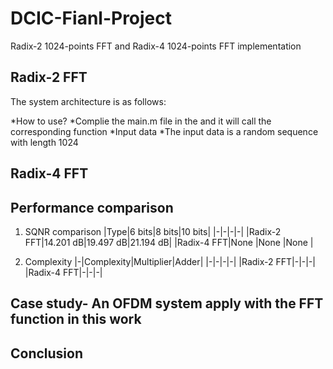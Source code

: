 # DCIC-Fianl-Project
Radix-2 1024-points FFT and Radix-4 1024-points FFT implementation
## Radix-2 FFT
The system architecture is as follows:

*How to use?
  *Complie the main.m file in the and it will call the corresponding function
*Input data
  *The input data is a random sequence with length 1024

## Radix-4 FFT

## Performance comparison
1. SQNR comparison
|Type|6 bits|8 bits|10 bits|
|-|-|-|-|
|Radix-2 FFT|14.201 dB|19.497 dB|21.194 dB|
|Radix-4 FFT|None |None |None |

2. Complexity
|-|Complexity|Multiplier|Adder|
|-|-|-|-|
|Radix-2 FFT|-|-|-|
|Radix-4 FFT|-|-|-|

## Case study- An OFDM system apply with the FFT function in this work

## Conclusion

